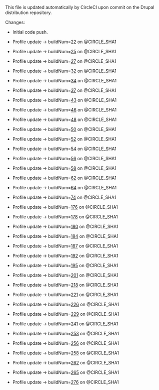 This file is updated automatically by CircleCI upon commit on the Drupal distribution repository.

Changes:

  * Initial code push.
  * Profile update -> buildNum=[22](https://circleci.com/gh/contentacms/contenta_jsonapi/22) on [](git@github.com:contentacms/contenta_jsonapi.git)@CIRCLE_SHA1

  * Profile update -> buildNum=[25](https://circleci.com/gh/contentacms/contenta_jsonapi/25) on [](git@github.com:contentacms/contenta_jsonapi.git)@CIRCLE_SHA1

  * Profile update -> buildNum=[27](https://circleci.com/gh/contentacms/contenta_jsonapi/27) on [](git@github.com:contentacms/contenta_jsonapi.git)@CIRCLE_SHA1

  * Profile update -> buildNum=[32](https://circleci.com/gh/contentacms/contenta_jsonapi/32) on [](git@github.com:contentacms/contenta_jsonapi.git)@CIRCLE_SHA1

  * Profile update -> buildNum=[34](https://circleci.com/gh/contentacms/contenta_jsonapi/34) on [](git@github.com:contentacms/contenta_jsonapi.git)@CIRCLE_SHA1

  * Profile update -> buildNum=[37](https://circleci.com/gh/contentacms/contenta_jsonapi/37) on [](git@github.com:contentacms/contenta_jsonapi.git)@CIRCLE_SHA1

  * Profile update -> buildNum=[43](https://circleci.com/gh/contentacms/contenta_jsonapi/43) on [](git@github.com:contentacms/contenta_jsonapi.git)@CIRCLE_SHA1

  * Profile update -> buildNum=[46](https://circleci.com/gh/contentacms/contenta_jsonapi/46) on [](git@github.com:contentacms/contenta_jsonapi.git)@CIRCLE_SHA1

  * Profile update -> buildNum=[48](https://circleci.com/gh/contentacms/contenta_jsonapi/48) on [](git@github.com:contentacms/contenta_jsonapi.git)@CIRCLE_SHA1

  * Profile update -> buildNum=[50](https://circleci.com/gh/contentacms/contenta_jsonapi/50) on [](git@github.com:contentacms/contenta_jsonapi.git)@CIRCLE_SHA1

  * Profile update -> buildNum=[52](https://circleci.com/gh/contentacms/contenta_jsonapi/52) on [](git@github.com:contentacms/contenta_jsonapi.git)@CIRCLE_SHA1

  * Profile update -> buildNum=[54](https://circleci.com/gh/contentacms/contenta_jsonapi/54) on [](git@github.com:contentacms/contenta_jsonapi.git)@CIRCLE_SHA1

  * Profile update -> buildNum=[56](https://circleci.com/gh/contentacms/contenta_jsonapi/56) on [](git@github.com:contentacms/contenta_jsonapi.git)@CIRCLE_SHA1

  * Profile update -> buildNum=[58](https://circleci.com/gh/contentacms/contenta_jsonapi/58) on [](git@github.com:contentacms/contenta_jsonapi.git)@CIRCLE_SHA1

  * Profile update -> buildNum=[62](https://circleci.com/gh/contentacms/contenta_jsonapi/62) on [](git@github.com:contentacms/contenta_jsonapi.git)@CIRCLE_SHA1

  * Profile update -> buildNum=[64](https://circleci.com/gh/contentacms/contenta_jsonapi/64) on [](git@github.com:contentacms/contenta_jsonapi.git)@CIRCLE_SHA1

  * Profile update -> buildNum=[74](https://circleci.com/gh/contentacms/contenta_jsonapi/74) on [](git@github.com:contentacms/contenta_jsonapi.git)@CIRCLE_SHA1

  * Profile update -> buildNum=[176](https://circleci.com/gh/contentacms/contenta_jsonapi/176) on [](git@github.com:contentacms/contenta_jsonapi.git)@CIRCLE_SHA1

  * Profile update -> buildNum=[178](https://circleci.com/gh/contentacms/contenta_jsonapi/178) on [](git@github.com:contentacms/contenta_jsonapi.git)@CIRCLE_SHA1

  * Profile update -> buildNum=[180](https://circleci.com/gh/contentacms/contenta_jsonapi/180) on [](git@github.com:contentacms/contenta_jsonapi.git)@CIRCLE_SHA1

  * Profile update -> buildNum=[184](https://circleci.com/gh/contentacms/contenta_jsonapi/184) on [](git@github.com:contentacms/contenta_jsonapi.git)@CIRCLE_SHA1

  * Profile update -> buildNum=[187](https://circleci.com/gh/contentacms/contenta_jsonapi/187) on [](git@github.com:contentacms/contenta_jsonapi.git)@CIRCLE_SHA1

  * Profile update -> buildNum=[192](https://circleci.com/gh/contentacms/contenta_jsonapi/192) on [](git@github.com:contentacms/contenta_jsonapi.git)@CIRCLE_SHA1

  * Profile update -> buildNum=[195](https://circleci.com/gh/contentacms/contenta_jsonapi/195) on [](git@github.com:contentacms/contenta_jsonapi.git)@CIRCLE_SHA1

  * Profile update -> buildNum=[201](https://circleci.com/gh/contentacms/contenta_jsonapi/201) on [](git@github.com:contentacms/contenta_jsonapi.git)@CIRCLE_SHA1

  * Profile update -> buildNum=[218](https://circleci.com/gh/contentacms/contenta_jsonapi/218) on [](git@github.com:contentacms/contenta_jsonapi.git)@CIRCLE_SHA1

  * Profile update -> buildNum=[221](https://circleci.com/gh/contentacms/contenta_jsonapi/221) on [](git@github.com:contentacms/contenta_jsonapi.git)@CIRCLE_SHA1

  * Profile update -> buildNum=[226](https://circleci.com/gh/contentacms/contenta_jsonapi/226) on [](git@github.com:contentacms/contenta_jsonapi.git)@CIRCLE_SHA1

  * Profile update -> buildNum=[229](https://circleci.com/gh/contentacms/contenta_jsonapi/229) on [](git@github.com:contentacms/contenta_jsonapi.git)@CIRCLE_SHA1

  * Profile update -> buildNum=[241](https://circleci.com/gh/contentacms/contenta_jsonapi/241) on [](git@github.com:contentacms/contenta_jsonapi.git)@CIRCLE_SHA1

  * Profile update -> buildNum=[253](https://circleci.com/gh/contentacms/contenta_jsonapi/253) on [](git@github.com:contentacms/contenta_jsonapi.git)@CIRCLE_SHA1

  * Profile update -> buildNum=[256](https://circleci.com/gh/contentacms/contenta_jsonapi/256) on [](git@github.com:contentacms/contenta_jsonapi.git)@CIRCLE_SHA1

  * Profile update -> buildNum=[258](https://circleci.com/gh/contentacms/contenta_jsonapi/258) on [](git@github.com:contentacms/contenta_jsonapi.git)@CIRCLE_SHA1

  * Profile update -> buildNum=[262](https://circleci.com/gh/contentacms/contenta_jsonapi/262) on [](git@github.com:contentacms/contenta_jsonapi.git)@CIRCLE_SHA1

  * Profile update -> buildNum=[265](https://circleci.com/gh/contentacms/contenta_jsonapi/265) on [](git@github.com:contentacms/contenta_jsonapi.git)@CIRCLE_SHA1

  * Profile update -> buildNum=[276](https://circleci.com/gh/contentacms/contenta_jsonapi/276) on [](git@github.com:contentacms/contenta_jsonapi.git)@CIRCLE_SHA1

